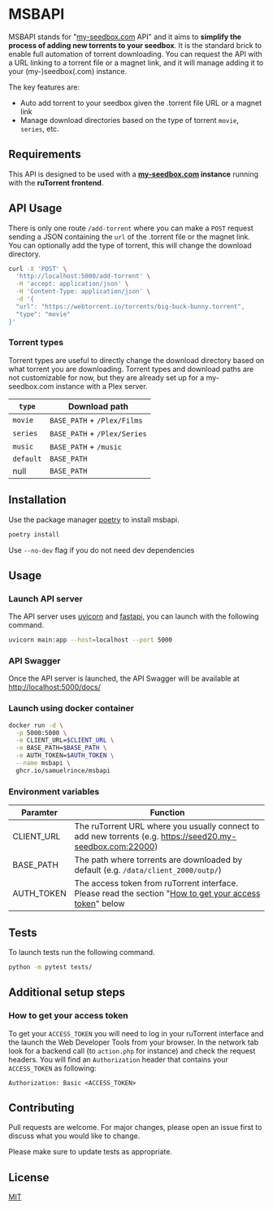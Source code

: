 # MSBAPI

MSBAPI stands for "[my-seedbox.com](https://my-seedbox.com/) API" and it aims to **simplify the process of adding new 
torrents to your seedbox**. It is the standard brick to enable full automation of torrent downloading. You can request 
the API with a URL linking to a torrent file or a magnet link, and it will manage adding it to your (my-)seedbox(.com) 
instance.

The key features are:

* Auto add torrent to your seedbox given the .torrent file URL or a magnet link
* Manage download directories based on the type of torrent `movie`, `series`, etc.

## Requirements

This API is designed to be used with a **[my-seedbox.com](https://my-seedbox.com/) instance** running with the 
**ruTorrent frontend**.

## API Usage

There is only one route `/add-torrent` where you can make a `POST` request sending a JSON containing the `url` of the 
.torrent file or the magnet link. You can optionally add the type of torrent, this will change the download directory.

```bash
curl -X 'POST' \
  'http://localhost:5000/add-torrent' \
  -H 'accept: application/json' \
  -H 'Content-Type: application/json' \
  -d '{
  "url": "https://webtorrent.io/torrents/big-buck-bunny.torrent",
  "type": "movie"
}'
```

### Torrent types

Torrent types are useful to directly change the download directory based on what torrent you are downloading. Torrent 
types and download paths are not customizable for now, but they are already set up for a my-seedbox.com instance with a 
Plex server.

| `type`    | Download path                |
|-----------|------------------------------|
| `movie`   | `BASE_PATH` + `/Plex/Films`  |
| `series`  | `BASE_PATH` + `/Plex/Series` |
| `music`   | `BASE_PATH` + `/music`       |
| `default` | `BASE_PATH`                  |  
| null      | `BASE_PATH`                  |

## Installation

Use the package manager [poetry](https://python-poetry.org/docs/) to install msbapi.

```bash
poetry install
```

Use `--no-dev` flag if you do not need dev dependencies

## Usage

### Launch API server

The API server uses [uvicorn](https://www.uvicorn.org/) and [fastapi](https://fastapi.tiangolo.com/), you can launch 
with the following command.

```bash
uvicorn main:app --host=localhost --port 5000
```

### API Swagger

Once the API server is launched, the API Swagger will be available at [http://localhost:5000/docs/](http://localhost:5000/docs/)

### Launch using docker container

```bash
docker run -d \
  -p 5000:5000 \
  -e CLIENT_URL=$CLIENT_URL \
  -e BASE_PATH=$BASE_PATH \
  -e AUTH_TOKEN=$AUTH_TOKEN \
  --name msbapi \
  ghcr.io/samuelrince/msbapi
```

### Environment variables

| Paramter   | Function                                                                                                                |
|------------|-------------------------------------------------------------------------------------------------------------------------|
| CLIENT_URL | The ruTorrent URL where you usually connect to add new torrents (e.g. https://seed20.my-seedbox.com:22000)              |
| BASE_PATH  | The path where torrents are downloaded by default (e.g. `/data/client_2000/outp/`)                                      |
| AUTH_TOKEN | The access token from ruTorrent interface. Please read the section "[How to get your access token](#accesstoken)" below |

## Tests

To launch tests run the following command.

```bash
python -m pytest tests/
```

## Additional setup steps

### <a name="accesstoken"></a> How to get your access token

To get your `ACCESS_TOKEN` you will need to log in your ruTorrent interface and the launch the Web Developer Tools from 
your browser. In the network tab look for a backend call (to `action.php` for instance) and check the request headers.
You will find an `Authorization` header that contains your `ACCESS_TOKEN` as following:

```
Authorization: Basic <ACCESS_TOKEN>
```

## Contributing

Pull requests are welcome. For major changes, please open an issue first to discuss what you would like to change.

Please make sure to update tests as appropriate.

## License
[MIT](https://choosealicense.com/licenses/mit/)
